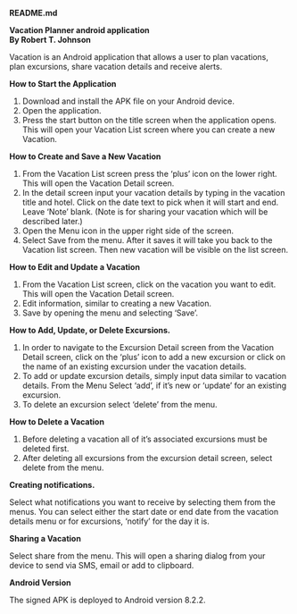 **README.md**

**Vacation Planner android application**  
**By Robert T. Johnson**

Vacation is an Android application that allows a user to plan vacations,   
plan excursions, share vacation details and receive alerts.

**How to Start the Application**

1. Download and install the APK file on your Android device.  
2. Open the application.  
3. Press the start button on the title screen when the application opens. This will open your Vacation List screen where you can create a new Vacation.

**How to Create and Save a New Vacation**

1. From the Vacation List screen press the ‘plus’ icon on the lower right. This will open the Vacation Detail screen.  
2. In the detail screen input your vacation details by typing in the vacation title and hotel. Click on the date text to pick when it will start and end. Leave ‘Note’ blank. (Note is for sharing your vacation which will be described later.)  
3. Open the Menu icon in the upper right side of the screen.  
4. Select Save from the menu. After it saves it will take you back to the Vacation list screen. Then new vacation will be visible on the list screen.

**How to Edit and Update a Vacation**

1. From the Vacation List screen, click on the vacation you want to edit. This will open the Vacation Detail screen.  
2. Edit information, similar to creating a new Vacation.  
3. Save by opening the menu and selecting ‘Save’.

**How to Add, Update, or Delete Excursions.**

1. In order to navigate to the Excursion Detail screen from the Vacation Detail screen, click on the ‘plus’ icon to add a new excursion or click on the name of an existing excursion under the vacation details.   
2. To add or update excursion details, simply input data similar to vacation details. From the Menu Select ‘add’, if it’s new or ‘update’ for an existing excursion.  
3. To delete an excursion select ‘delete’ from the menu.

**How to Delete a Vacation** 

1. Before deleting a vacation all of it’s associated excursions must be deleted first.   
2. After deleting all excursions from the excursion detail screen, select delete from the menu.

**Creating notifications.**

Select what notifications you want to receive by selecting them from the menus. You can select either the start date or end date from the vacation details menu or for excursions, ‘notify’ for the day it is.

**Sharing a Vacation**

Select share from the menu. This will open a sharing dialog from your device to send via SMS, email or add to clipboard. 

**Android Version**

The signed APK is deployed to Android version 8.2.2.


